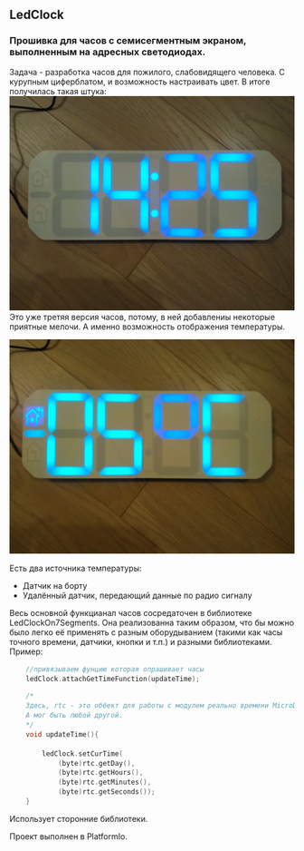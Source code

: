 ## LedClock

### Прошивка для часов с семисегментным экраном, выполненным на адресных светодиодах.

Задача - разработка часов для пожилого, слабовидящего человека. С курупным циферблатом, и возможность настраивать цвет. 
В итоге получилась такая штука:
![alt-text](./images/IMG_20211231_180244.jpg)
Это уже третяя версия часов, потому, в ней добавлениы некоторые приятные мелочи. А именно возможность отображения температуры.

![alt-text](./images/IMG_20211231_180241.jpg)

Есть два источника температуры:
- Датчик на борту
- Удалённый датчик, передающий данные по радио сигналу

Весь основной функцианал часов сосредаточен в библиотеке LedClockOn7Segments. Она реализованна таким образом, что бы можно было легко её применять с разным оборудыванием (такими как часы точного времени, датчики, кнопки и т.п.) и разными библиотеками.
Пример:

```Cpp
    //привязываем фунцию которая опрашивает часы
    ledClock.attachGetTimeFunction(updateTime); 
```
```Cpp
    /*
    Здесь, rtc - это обёект для работы с модулем реально времени MicroDS3231 
    А мог быть любой другой.
    */
    void updateTime(){  
    
        ledClock.setCurTime(
            (byte)rtc.getDay(), 
            (byte)rtc.getHours(), 
            (byte)rtc.getMinutes(), 
            (byte)rtc.getSeconds());
    }
```


Использует сторонние библиотеки.

Проект выполнен в PlatformIo.
